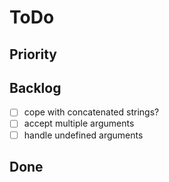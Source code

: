 # ToDo

## Priority

## Backlog

-   [ ] cope with concatenated strings?
-   [ ] accept multiple arguments
-   [ ] handle undefined arguments

## Done
